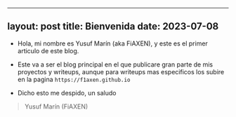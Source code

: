 
---
layout: post
title: Bienvenida
date: 2023-07-08
---


* Hola, mi nombre es Yusuf Marín (aka FiAXEN), y este es el primer articulo de este blog.
* Este va a ser el blog principal en el que publicare gran parte de mis proyectos y writeups, aunque para writeups mas especificos los subire en la pagina `https://f1axen.github.io`


 * Dicho esto me despido, un saludo

 > Yusuf Marín (FiAXEN)

